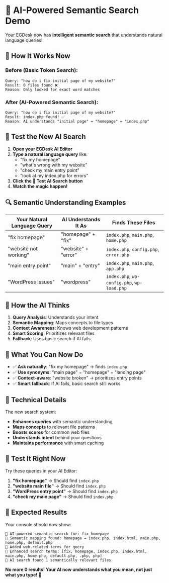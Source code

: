 # 🤖 AI-Powered Semantic Search Demo

Your EGDesk now has **intelligent semantic search** that understands natural language queries!

## 🎯 **How It Works Now**

### **Before (Basic Token Search):**
```
Query: "how do i fix initial page of my website?"
Result: 0 files found ❌
Reason: Only looked for exact word matches
```

### **After (AI-Powered Semantic Search):**
```
Query: "how do i fix initial page of my website?"
Result: index.php found! ✅
Reason: AI understands "initial page" = "homepage" = "index.php"
```

## 🚀 **Test the New AI Search**

1. **Open your EGDesk AI Editor**
2. **Type a natural language query** like:
   - "fix my homepage"
   - "what's wrong with my website"
   - "check my main entry point"
   - "look at my index.php for errors"
3. **Click the 🤖 Test AI Search button**
4. **Watch the magic happen!**

## 🔍 **Semantic Understanding Examples**

| Your Natural Language Query | AI Understands It As | Finds These Files |
|----------------------------|----------------------|-------------------|
| "fix homepage" | "homepage" + "fix" | `index.php`, `main.php`, `home.php` |
| "website not working" | "website" + "error" | `index.php`, `config.php`, `error.php` |
| "main entry point" | "main" + "entry" | `index.php`, `main.php`, `app.php` |
| "WordPress issues" | "wordpress" | `index.php`, `wp-config.php`, `wp-load.php` |

## 🧠 **How the AI Thinks**

1. **Query Analysis**: Understands your intent
2. **Semantic Mapping**: Maps concepts to file types
3. **Context Awareness**: Knows web development patterns
4. **Smart Scoring**: Prioritizes relevant files
5. **Fallback**: Uses basic search if AI fails

## 🎉 **What You Can Now Do**

- ✅ **Ask naturally**: "fix my homepage" → finds `index.php`
- ✅ **Use synonyms**: "main page" = "homepage" = "landing page"
- ✅ **Context-aware**: "website broken" → prioritizes entry points
- ✅ **Smart fallback**: If AI fails, basic search still works

## 🔧 **Technical Details**

The new search system:
- **Enhances queries** with semantic understanding
- **Maps concepts** to relevant file patterns
- **Boosts scores** for common web files
- **Understands intent** behind your questions
- **Maintains performance** with smart caching

## 🧪 **Test It Right Now**

Try these queries in your AI Editor:

1. **"fix homepage"** → Should find `index.php`
2. **"website main file"** → Should find `index.php`
3. **"WordPress entry point"** → Should find `index.php`
4. **"check my main page"** → Should find `index.php`

## 🎯 **Expected Results**

Your console should now show:
```
🤖 AI-powered semantic search for: fix homepage
🤖 Semantic mapping found: homepage → index.php, index.html, main.php, home.php, default.php
🤖 Added web-related terms for query
🤖 Enhanced search terms: [fix, homepage, index.php, index.html, main.php, home.php, default.php, .php, php]
🤖 AI search found 1 semantically relevant files
```

**No more 0 results! Your AI now understands what you mean, not just what you type!** 🚀
